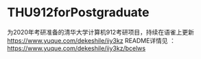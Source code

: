 # THU912forPostgraduate
为2020年考研准备的清华大学计算机912考研项目，持续在语雀上更新 https://www.yuque.com/dekeshile/iiy3kz
README详情见 ：https://www.yuque.com/dekeshile/iiy3kz/bcelws
